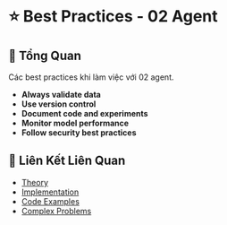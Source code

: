 # ⭐ Best Practices - 02 Agent

## 🎯 Tổng Quan

Các best practices khi làm việc với 02 agent.

- **Always validate data**
- **Use version control**
- **Document code and experiments**
- **Monitor model performance**
- **Follow security best practices**

## 🔗 Liên Kết Liên Quan

- [Theory](./THEORY_02_agent.md)
- [Implementation](./IMPLEMENTATION_02_agent.md)
- [Code Examples](./CODE_EXAMPLES_02_agent.md)
- [Complex Problems](./COMPLEX_PROBLEMS.md)
